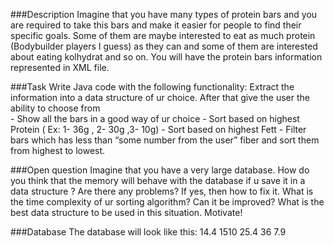 ###Description
Imagine that you have many types of protein bars and you are required to take this bars and make it easier for people to find their specific goals. Some of them are maybe interested to eat as much protein (Bodybuilder players I guess) as they can and some of them are interested about eating kolhydrat and so on.
You will have the protein bars information represented in XML file.


###Task
Write Java code with the following functionality:
   Extract the information into a data structure of ur choice.
   After that give the user the ability to choose from  
           -  Show all the bars in a good way of ur choice
           -  Sort based on highest Protein ( Ex: 1- 36g , 2- 30g ,3- 10g)
           -  Sort based on highest Fett
           -  Filter bars which has less than “some number from the user” fiber and sort them from    highest to lowest.
   
  
###Open question
Imagine that you have a very large database. How do you think that the memory will behave with the database if u save it in a data structure ? Are there any problems? If yes, then how to fix it. 
What is the time complexity of ur sorting algorithm? Can it be improved?
What is the best data structure to be used in this situation. Motivate!


###Database
The database will look like this:
<products>
	<barebellsProteinBar>
		<fett>14.4</fett>
		<energi>1510</energi>
		<kolhydrat>25.4</kolhydrat>
		<protein>36</protein>
		<fiber>7.9</fiber>
	</barebellsProteinBar>
</products>





